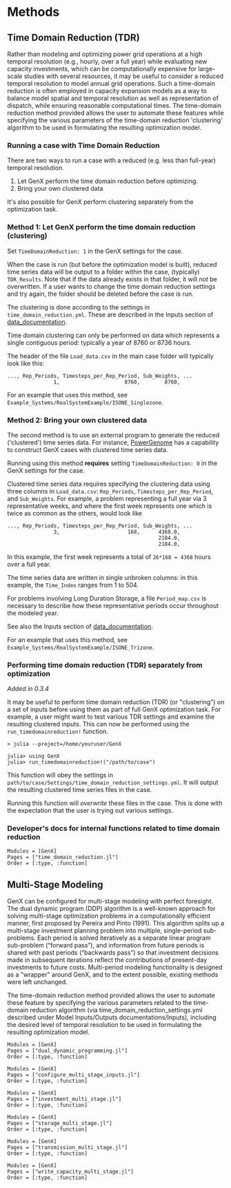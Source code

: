 # Methods
## Time Domain Reduction (TDR)

Rather than modeling and optimizing power grid operations at a high temporal resolution (e.g., hourly, over a full year) while evaluating new capacity investments, which can be computationally expensive for large-scale studies with several resources, it may be useful to consider a reduced temporal resolution to model annual grid operations.
Such a time-domain reduction is often employed in capacity expansion models as a way to balance model spatial and temporal resolution as well as representation of dispatch, while ensuring reasonable computational times.
The time-domain reduction method provided allows the user to automate these features while specifying the various parameters of the time-domain reduction 'clustering' algorithm to be used in formulating the resulting optimization model.

### Running a case with Time Domain Reduction

There are two ways to run a case with a reduced (e.g. less than full-year) temporal resolution.
1. Let GenX perform the time domain reduction before optimizing.
2. Bring your own clustered data

It's also possible for GenX perform clustering separately from the optimization task.

### Method 1: Let GenX perform the time domain reduction (clustering)

Set `TimeDomainReduction: 1` in the GenX settings for the case.

When the case is run (but before the optimization model is built), 
reduced time series data will be output to a folder within the case, (typically) `TDR_Results`.
Note that if the data already exists in that folder, it will *not* be overwritten.
If a user wants to change the time domain reduction settings and try again, the folder should be deleted before the case is run.

The clustering is done according to the settings in `time_domain_reduction.yml`.
These are described in the Inputs section of [data_documentation](data_documentation.md).

Time domain clustering can only be performed on data which represents a single contiguous period: typically a year of 8760 or 8736 hours.

The header of the file `Load_data.csv` in the main case folder will typically look like this:
```
..., Rep_Periods, Timesteps_per_Rep_Period, Sub_Weights, ...
               1,                     8760,        8760,
```

For an example that uses this method, see `Example_Systems/RealSystemExample/ISONE_Singlezone`.

### Method 2: Bring your own clustered data
The second method is to use an external program to generate the reduced ('clustered') time series data.
For instance, [PowerGenome](https://github.com/PowerGenome/PowerGenome) has a capability to construct GenX cases with clustered time series data.

Running using this method **requires** setting `TimeDomainReduction: 0` in the GenX settings for the case.

Clustered time series data requires specifying the clustering data using three columns in `Load_data.csv`: `Rep_Periods`, `Timesteps_per_Rep_Period`, and `Sub_Weights`.
For example, a problem representing a full year via 3 representative weeks, and where the first week represents one which is twice as common as the others, would look like

```
..., Rep_Periods, Timesteps_per_Rep_Period, Sub_Weights, ...
               3,                      168,      4368.0,
                                                 2184.0,
                                                 2184.0,
```
In this example, the first week represents a total of `26*168 = 4368` hours over a full year.

The time series data are written in single unbroken columns: in this example, the `Time_Index` ranges from 1 to 504.

For problems involving Long Duration Storage, a file `Period_map.csv` is necessary to describe how these representative periods occur throughout the modeled year.

See also the Inputs section of [data_documentation](data_documentation.md).

For an example that uses this method, see `Example_Systems/RealSystemExample/ISONE_Trizone`.

### Performing time domain reduction (TDR) separately from optimization
_Added in 0.3.4_

It may be useful to perform time domain reduction (TDR) (or "clustering") on a set of inputs before using them as part of full GenX optimization task.
For example, a user might want to test various TDR settings and examine the resulting clustered inputs.
This can now be performed using the `run_timedomainreduction!` function.

```
> julia --project=/home/youruser/GenX

julia> using GenX
julia> run_timedomainreduction!("/path/to/case")
```

This function will obey the settings in `path/to/case/Settings/time_domain_reduction_settings.yml`.
It will output the resulting clustered time series files in the case.

Running this function will *overwrite* these files in the case.
This is done with the expectation that the user is trying out various settings.


### Developer's docs for internal functions related to time domain reduction

```@autodocs
Modules = [GenX]
Pages = ["time_domain_reduction.jl"]
Order = [:type, :function]
```

## Multi-Stage Modeling

GenX can be configured for multi-stage modeling with perfect foresight. The dual dynamic program (DDP) algorithm is a well-known approach for solving multi-stage optimization problems in a computationally efficient manner, first proposed by Pereira and
Pinto (1991). This algorithm splits up a multi-stage investment planning problem into multiple, single-period sub-problems. Each period is solved iteratively as a separate linear program sub-problem (“forward pass”), and information from future periods is shared with past periods (“backwards pass”) so that investment decisions made in subsequent iterations reflect the contributions of present-day investments to future costs. Multi-period modeling functionality is designed as a "wrapper" around GenX, and to the extent possible, existing methods were left unchanged.

The time-domain reduction method provided allows the user to automate these feature by specifying the various parameters related to the time-domain reduction algorithm (via time\_domain\_reduction\_settings.yml described under  Model Inputs/Outputs documentations/Inputs), including the desired level of temporal resolution to be used in formulating the resulting optimization model.

```@autodocs
Modules = [GenX]
Pages = ["dual_dynamic_programming.jl"]
Order = [:type, :function]
```

```@autodocs
Modules = [GenX]
Pages = ["configure_multi_stage_inputs.jl"]
Order = [:type, :function]
```

```@autodocs
Modules = [GenX]
Pages = ["investment_multi_stage.jl"]
Order = [:type, :function]
```

```@autodocs
Modules = [GenX]
Pages = ["storage_multi_stage.jl"]
Order = [:type, :function]
```

```@autodocs
Modules = [GenX]
Pages = ["transmission_multi_stage.jl"]
Order = [:type, :function]
```

```@autodocs
Modules = [GenX]
Pages = ["write_capacity_multi_stage.jl"]
Order = [:type, :function]
```
